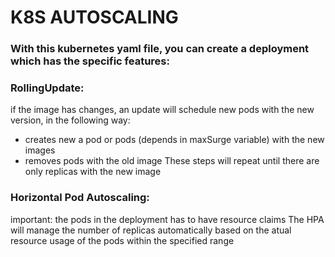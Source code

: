 # K8S AUTOSCALING

### With this kubernetes yaml file, you can create a deployment which has the specific features:

### RollingUpdate:
if the image has changes, an update will schedule new pods with the new version, in the following way:
- creates new a pod or pods (depends in maxSurge variable) with the new images
- removes pods with the old image
These steps will repeat until there are only replicas with the new image


### Horizontal Pod Autoscaling:
important: the pods in the deployment has to have resource claims
The HPA will manage the number of replicas automatically based on the atual resource usage of the pods within the specified range

